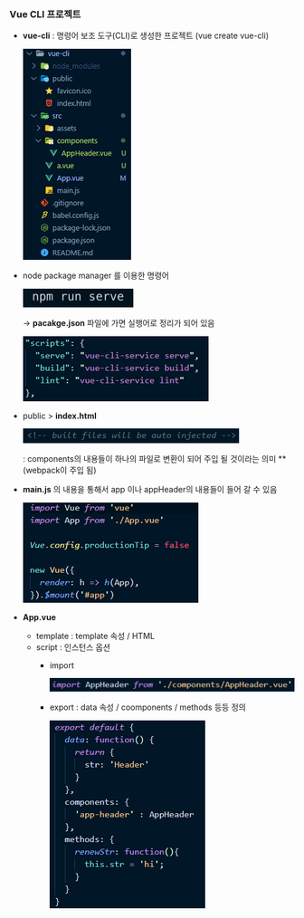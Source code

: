 ### Vue CLI 프로젝트 
- **vue-cli** : 명령어 보조 도구(CLI)로 생성한 프로젝트 (vue create vue-cli)   

  <img src="/Vue/img/vc1.png">   
  
- node package manager 를 이용한 명령어

  <img src="/Vue/img/vc2.png">   

  → **pacakge.json** 파일에 가면 실행어로 정리가 되어 있음   

    <img src="/Vue/img/vc3.png">   
  
- public > **index.html**    

  <img src="/Vue/img/vc4.png">   
  
  : components의 내용들이 하나의 파일로 변환이 되어 주입 될 것이라는 의미 ** (webpack이 주입 됨) 

- **main.js** 의 내용을 통해서 app 이나 appHeader의 내용들이 들어 갈 수 있음   

  <img src="/Vue/img/vc5.png">   
  
- **App.vue** 
  - template : template 속성 / HTML
  - script   : 인스턴스 옵션 
    - import    
    
      <img src="/Vue/img/vc6.png">
      
    - export :  data 속성 / coomponents / methods 등등 정의 
      
       <img src="/Vue/img/vc7.png">
    



